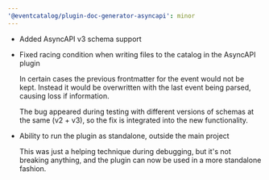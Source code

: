 ```yaml
---
'@eventcatalog/plugin-doc-generator-asyncapi': minor
---
```


* Added AsyncAPI v3 schema support

* Fixed racing condition when writing files to the catalog in the AsyncAPI plugin

  In certain cases the previous frontmatter for the event would not be kept. Instead it would be overwritten with the last event being parsed, causing loss if information.

  The bug appeared during testing with different versions of schemas at the same (v2 + v3), so the fix is integrated into the new functionality.

* Ability to run the plugin as standalone, outside the main project

  This was just a helping technique during debugging, but it's not breaking anything, and the plugin can now be used in a more standalone fashion.
